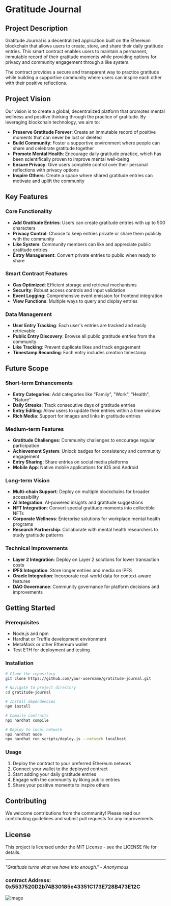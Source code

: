 # Gratitude Journal

## Project Description

Gratitude Journal is a decentralized application built on the Ethereum blockchain that allows users to create, store, and share their daily gratitude entries. This smart contract enables users to maintain a permanent, immutable record of their gratitude moments while providing options for privacy and community engagement through a like system.

The contract provides a secure and transparent way to practice gratitude while building a supportive community where users can inspire each other with their positive reflections.

## Project Vision

Our vision is to create a global, decentralized platform that promotes mental wellness and positive thinking through the practice of gratitude. By leveraging blockchain technology, we aim to:

- **Preserve Gratitude Forever**: Create an immutable record of positive moments that can never be lost or deleted
- **Build Community**: Foster a supportive environment where people can share and celebrate gratitude together
- **Promote Mental Health**: Encourage daily gratitude practice, which has been scientifically proven to improve mental well-being
- **Ensure Privacy**: Give users complete control over their personal reflections with privacy options
- **Inspire Others**: Create a space where shared gratitude entries can motivate and uplift the community

## Key Features

### Core Functionality
- **Add Gratitude Entries**: Users can create gratitude entries with up to 500 characters
- **Privacy Control**: Choose to keep entries private or share them publicly with the community
- **Like System**: Community members can like and appreciate public gratitude entries
- **Entry Management**: Convert private entries to public when ready to share

### Smart Contract Features
- **Gas Optimized**: Efficient storage and retrieval mechanisms
- **Security**: Robust access controls and input validation
- **Event Logging**: Comprehensive event emission for frontend integration
- **View Functions**: Multiple ways to query and display entries

### Data Management
- **User Entry Tracking**: Each user's entries are tracked and easily retrievable
- **Public Entry Discovery**: Browse all public gratitude entries from the community
- **Like Tracking**: Prevent duplicate likes and track engagement
- **Timestamp Recording**: Each entry includes creation timestamp

## Future Scope

### Short-term Enhancements
- **Entry Categories**: Add categories like "Family", "Work", "Health", "Nature"
- **Daily Streaks**: Track consecutive days of gratitude entries
- **Entry Editing**: Allow users to update their entries within a time window
- **Rich Media**: Support for images and links in gratitude entries

### Medium-term Features
- **Gratitude Challenges**: Community challenges to encourage regular participation
- **Achievement System**: Unlock badges for consistency and community engagement
- **Entry Sharing**: Share entries on social media platforms
- **Mobile App**: Native mobile applications for iOS and Android

### Long-term Vision
- **Multi-chain Support**: Deploy on multiple blockchains for broader accessibility
- **AI Integration**: AI-powered insights and gratitude suggestions
- **NFT Integration**: Convert special gratitude moments into collectible NFTs
- **Corporate Wellness**: Enterprise solutions for workplace mental health programs
- **Research Partnership**: Collaborate with mental health researchers to study gratitude patterns

### Technical Improvements
- **Layer 2 Integration**: Deploy on Layer 2 solutions for lower transaction costs
- **IPFS Integration**: Store longer entries and media on IPFS
- **Oracle Integration**: Incorporate real-world data for context-aware features
- **DAO Governance**: Community governance for platform decisions and improvements

## Getting Started

### Prerequisites
- Node.js and npm
- Hardhat or Truffle development environment
- MetaMask or other Ethereum wallet
- Test ETH for deployment and testing

### Installation
```bash
# Clone the repository
git clone https://github.com/your-username/gratitude-journal.git

# Navigate to project directory
cd gratitude-journal

# Install dependencies
npm install

# Compile contracts
npx hardhat compile

# Deploy to local network
npx hardhat node
npx hardhat run scripts/deploy.js --network localhost
```

### Usage
1. Deploy the contract to your preferred Ethereum network
2. Connect your wallet to the deployed contract
3. Start adding your daily gratitude entries
4. Engage with the community by liking public entries
5. Share your positive moments to inspire others

## Contributing

We welcome contributions from the community! Please read our contributing guidelines and submit pull requests for any improvements.

## License

This project is licensed under the MIT License - see the LICENSE file for details.

---

*"Gratitude turns what we have into enough." - Anonymous*

### contract Address: 0x5537520D2b74B30185e43351C173E728B473E12C
![image](https://github.com/user-attachments/assets/aaf4cc6a-3e9e-4eaa-ba59-3bbd2ba1c449)

